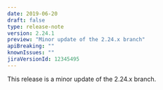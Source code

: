 ```yaml
---
date: 2019-06-20
draft: false 
type: release-note
version: 2.24.1
preview: "Minor update of the 2.24.x branch"
apiBreaking: ""
knownIssues: ""
jiraVersionId: 12345495
---
```


This release is a minor update of the 2.24.x branch.
